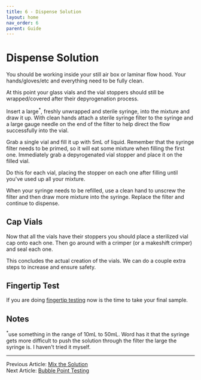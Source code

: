 ```yaml
---
title: 6 - Dispense Solution
layout: home
nav_order: 6
parent: Guide
---
```


# Dispense Solution

You should be working inside your still air box or laminar flow hood. Your hands/gloves/etc and everything need to be fully clean.

At this point your glass vials and the vial stoppers should still be wrapped/covered after their depyrogenation process.

Insert a large<sup>*</sup>, freshly unwrapped and sterile syringe, into the mixture and draw it up. With clean hands attach a sterile syringe filter to the syringe and a large gauge needle on the end of the filter to help direct the flow successfully into the vial.

Grab a single vial and fill it up with 5mL of liquid. Remember that the syringe filter needs to be primed, so it will eat some mixture when filling the first one. Immediately grab a depyrogenated vial stopper and place it on the filled vial.  

Do this for each vial, placing the stopper on each one after filling until you've used up all your mixture. 

When your syringe needs to be refilled, use a clean hand to unscrew the filter and then draw more mixture into the syringe. Replace the filter and continue to dispense.

## Cap Vials

Now that all the vials have their stoppers you should place a sterilized vial cap onto each one. Then go around with a crimper (or a makeshift crimper) and seal each one. 

This concludes the actual creation of the vials. We can do a couple extra steps to increase and ensure safety. 

## Fingertip Test

If you are doing [fingertip testing](/topics/fingertip_testing.md) now is the time to take your final sample.

## Notes

<sup>*</sup>use something in the range of 10mL to 50mL. Word has it that the syringe gets more difficult to push the solution through the filter the large the syringe is. I haven't tried it myself. 

---

Previous Article: [Mix the Solution](/guides/5_mix_solution)  
Next Article: [Bubble Point Testing](/guides/7_bubble_point)